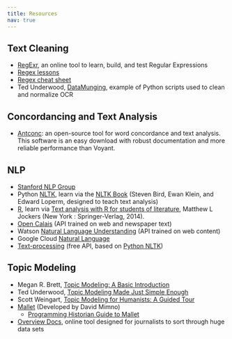 ```yaml
---
title: Resources
nav: true
---
```


## Text Cleaning

- [RegExr](https://regexr.com/), an online tool to learn, build, and test Regular Expressions
- [Regex lessons](https://regexone.com/)
- [Regex cheat sheet](https://www.rexegg.com/regex-quickstart.html)
- Ted Underwood, [DataMunging](https://github.com/tedunderwood/DataMunging), example of Python scripts used to clean and normalize OCR

## Concordancing and Text Analysis

- [Antconc](https://www.laurenceanthony.net/software/antconc/): an open-source tool for word concordance and text analysis. This software is an easy download with robust documentation and more reliable performance than Voyant.

## NLP

- [Stanford NLP Group](https://nlp.stanford.edu/software/)
- Python [NLTK](http://www.nltk.org/), learn via the [NLTK Book](http://www.nltk.org/book/) (Steven Bird, Ewan Klein, and Edward Loperm, designed to teach text analysis)
- [R](https://cran.rstudio.com/), learn via [Text analysis with R for students of literature](http://www.matthewjockers.net/text-analysis-with-r-for-students-of-literature/), Matthew L Jockers (New York : Springer-Verlag, 2014).
- [Open Calais](http://www.opencalais.com/) (API trained on web and newspaper text)
- Watson [Natural Language Understanding](https://www.ibm.com/watson/services/natural-language-understanding/) (API trained on web content)
- Google Cloud [Natural Language](https://cloud.google.com/natural-language/)
- [Text-processing](http://text-processing.com/docs/index.html) (free API, based on [Python NLTK](https://www.nltk.org/))

## Topic Modeling

- Megan R. Brett, [Topic Modeling: A Basic Introduction](http://journalofdigitalhumanities.org/2-1/topic-modeling-a-basic-introduction-by-megan-r-brett/)
- Ted Underwood, [Topic Modeling Made Just Simple Enough](https://tedunderwood.com/2012/04/07/topic-modeling-made-just-simple-enough/)
- Scott Weingart, [Topic Modeling for Humanists: A Guided Tour](http://www.scottbot.net/HIAL/index.html@p=19113.html)
- [Mallet](http://mallet.cs.umass.edu/) (Developed by David Mimno)
    - [Programming Historian Guide to Mallet](https://programminghistorian.org/en/lessons/topic-modeling-and-mallet)
- [Overview Docs](https://www.overviewdocs.com/), online tool designed for journalists to sort through huge data sets
